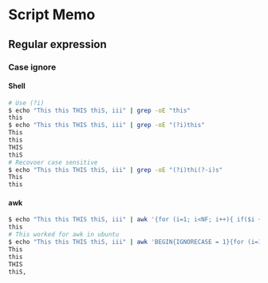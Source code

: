# Script Memo

## Regular expression

### Case ignore

#### Shell
``` sh
# Use (?i)
$ echo "This this THIS thiS, iii" | grep -oE "this"
this
$ echo "This this THIS thiS, iii" | grep -oE "(?i)this"
This
this
THIS
thiS
# Recovoer case sensitive
$ echo "This this THIS thiS, iii" | grep -oE "(?i)thi(?-i)s"
This
this
```

#### awk
``` sh
$ echo "This this THIS thiS, iii" | awk '{for (i=1; i<NF; i++){ if($i ~ /this/){print $i} }}'
this
# This worked for awk in ubuntu
$ echo "This this THIS thiS, iii" | awk 'BEGIN{IGNORECASE = 1}{for (i=1; i<NF; i++){ if($i ~ /this/){print $i} }}'
This
this
THIS
thiS,
```

